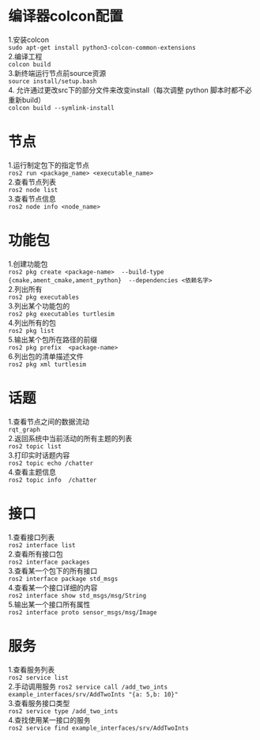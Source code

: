 # 编译器colcon配置
1.安装colcon  
```sudo apt-get install python3-colcon-common-extensions```  
2.编译工程  
```colcon build```  
3.新终端运行节点前source资源  
```source install/setup.bash```  
4. 允许通过更改src下的部分文件来改变install（每次调整 python 脚本时都不必重新build）  
```colcon build --symlink-install```  

# 节点
1.运行制定包下的指定节点  
```ros2 run <package_name> <executable_name>```  
2.查看节点列表    
```ros2 node list```  
3.查看节点信息  
```ros2 node info <node_name>```  

# 功能包
1.创建功能包  
```ros2 pkg create <package-name>  --build-type  {cmake,ament_cmake,ament_python}  --dependencies <依赖名字>```  
2.列出所有  
```ros2 pkg executables```  
3.列出某个功能包的  
```ros2 pkg executables turtlesim```  
4.列出所有的包  
```ros2 pkg list```  
5.输出某个包所在路径的前缀  
```ros2 pkg prefix  <package-name>```  
6.列出包的清单描述文件  
```ros2 pkg xml turtlesim ```    
# 话题  
1.查看节点之间的数据流动  
```rqt_graph```  
2.返回系统中当前活动的所有主题的列表  
```ros2 topic list```  
3.打印实时话题内容  
```ros2 topic echo /chatter```  
4.查看主题信息  
```ros2 topic info  /chatter```  
# 接口  
1.查看接口列表  
```ros2 interface list```  
2.查看所有接口包  
```ros2 interface packages ```  
3.查看某一个包下的所有接口  
```ros2 interface package std_msgs```  
4.查看某一个接口详细的内容  
```ros2 interface show std_msgs/msg/String```  
5.输出某一个接口所有属性  
```ros2 interface proto sensor_msgs/msg/Image```  
# 服务  
1.查看服务列表  
```ros2 service list```  
2.手动调用服务
```ros2 service call /add_two_ints example_interfaces/srv/AddTwoInts "{a: 5,b: 10}"```  
3.查看服务接口类型  
```ros2 service type /add_two_ints```  
4.查找使用某一接口的服务  
```ros2 service find example_interfaces/srv/AddTwoInts```  







